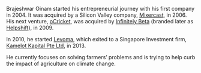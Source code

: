 ---
---

Brajeshwar Oinam started his entrepreneurial journey with his first company in 2004. It was acquired by a Silicon Valley company, [Mixercast](https://www.crunchbase.com/organization/mixercast), in 2006. His next venture, [oCricket](https://ocricket.com), was acquired by [Infinitely Beta](https://www.crunchbase.com/organization/infinitely-beta) (branded later as [Helpshift](https://www.helpshift.com)), in 2009.

In 2010, he started [Levoma](https://www.crunchbase.com/organization/levoma), which exited to a Singapore Investment firm, [Kamelot Kapital Pte Ltd](https://www.sgpbusiness.com/company/Kamelot-Kapital-Pte-Ltd), in 2013.

He currently focuses on solving farmers’ problems and is trying to help curb the impact of agriculture on climate change.
